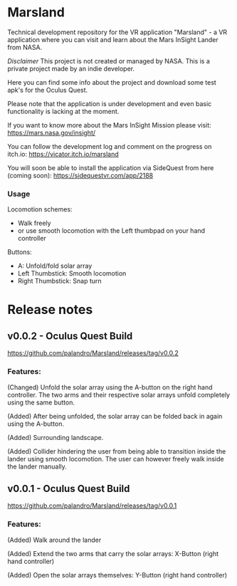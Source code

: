 # Marsland
Technical development repository for the VR application "Marsland" - a VR application where you can visit and learn about the Mars InSight Lander from NASA.

<i>Disclaimer</i>
This project is not created or managed by NASA. This is a private project made by an indie developer.

Here you can find some info about the project and download some test apk's for the Oculus Quest.

Please note that the application is under development and even basic functionality is lacking at the moment.

If you want to know more about the Mars InSight Mission please visit:
https://mars.nasa.gov/insight/

You can follow the development log and comment on the progress on itch.io:
https://vicator.itch.io/marsland

You will soon be able to install the application via SideQuest from here (coming soon):
https://sidequestvr.com/app/2188


### Usage
Locomotion schemes:
 - Walk freely
 - or use smooth locomotion with the Left thumbpad on your hand controller

Buttons:
 - A: Unfold/fold solar array
 - Left Thumbstick: Smooth locomotion
 - Right Thumbstick: Snap turn


# Release notes
## v0.0.2 - Oculus Quest Build
https://github.com/palandro/Marsland/releases/tag/v0.0.2
### Features:
(Changed) Unfold the solar array using the A-button on the right hand controller. The two arms and their respective solar arrays unfold completely using the same button.

(Added) After being unfolded, the solar array can be folded back in again using the A-button.

(Added) Surrounding landscape.

(Added) Collider hindering the user from being able to transition inside the lander using smooth locomotion. The user can however freely walk inside the lander manually.

## v0.0.1 - Oculus Quest Build
https://github.com/palandro/Marsland/releases/tag/v0.0.1
### Features:
(Added) Walk around the lander

(Added) Extend the two arms that carry the solar arrays: X-Button (right hand controller)

(Added) Open the solar arrays themselves: Y-Button (right hand controller)


